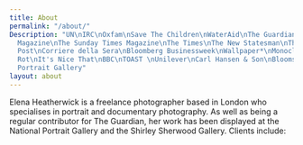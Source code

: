 ```yaml
---
title: About
permalink: "/about/"
Description: "UN\nIRC\nOxfam\nSave The Children\nWaterAid\nThe Guardian\nThe Telegraph
  Magazine\nThe Sunday Times Magazine\nThe Times\nThe New Statesman\nThe Washington
  Post\nCorriere della Sera\nBloomberg Businessweek\nWallpaper*\nMonocle\nRakesprogress\nNoble
  Rot\nIt's Nice That\nBBC\nTOAST \nUnilever\nCarl Hansen & Son\nBloomsbury\nPenguin\nOctopus\nNational
  Portrait Gallery"
layout: about
---
```


Elena Heatherwick is a freelance photographer based in London who specialises in portrait and documentary photography. As well as being a regular contributor for The Guardian, her work has been displayed at the National Portrait Gallery and the Shirley Sherwood Gallery. Clients include: